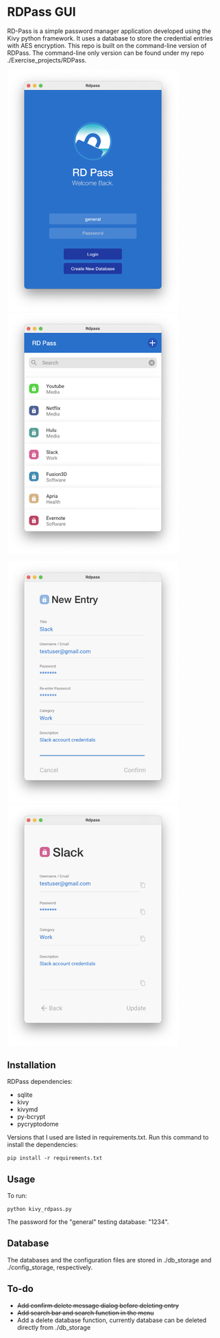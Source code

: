 # RDPass GUI

RD-Pass is a simple password manager application developed using the Kivy python framework. It uses a database to store the credential entries with AES encryption. This repo is built on the command-line version of RDPass. The command-line only version can be found under my repo ./Exercise_projects/RDPass.

<img src="ui/example_screenshots/example_loginscreen.png" width="400px"><img src="ui/example_screenshots/example_menuscreen.png" width="400px">

<img src="ui/example_screenshots/example_addentryscreen.png" width="400px"><img src="ui/example_screenshots/example_entryscreen.png" width="400px">

## Installation

RDPass dependencies:
* sqlite
* kivy
* kivymd
* py-bcrypt
* pycryptodome

Versions that I used are listed in requirements.txt. Run this command to install the dependencies:

    pip install -r requirements.txt

## Usage

To run:

    python kivy_rdpass.py

The password for the "general" testing database: "1234".

## Database

The databases and the configuration files are stored in ./db_storage and ./config_storage, respectively.

## To-do

* ~~Add confirm delete message dialog before deleting entry~~
* ~~Add search bar and search function in the menu~~
* Add a delete database function, currently database can be deleted directly from ./db_storage



